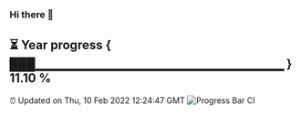 ### Hi there 👋
⏳ Year progress { ███▁▁▁▁▁▁▁▁▁▁▁▁▁▁▁▁▁▁▁▁▁▁▁▁▁▁▁ } 11.10 %
---
⏰ Updated on Thu, 10 Feb 2022 12:24:47 GMT
![Progress Bar CI](https://github.com/liununu/liununu/workflows/Progress%20Bar%20CI/badge.svg)
